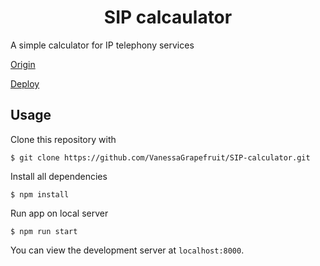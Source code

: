 <h1 align='center'>
    SIP calcaulator
</h1>

A simple calculator for IP telephony services

[Origin](https://bn.by/business/sip-telefoniya-dlya-biznesa/?sphrase_id=1925)

[Deploy](https://vanessagrapefruit.github.io/SIP-calculator/)

## Usage
Clone this repository with

    $ git clone https://github.com/VanessaGrapefruit/SIP-calculator.git

Install all dependenсies

    $ npm install

Run app on local server

    $ npm run start

You can view the development server at `localhost:8000`.